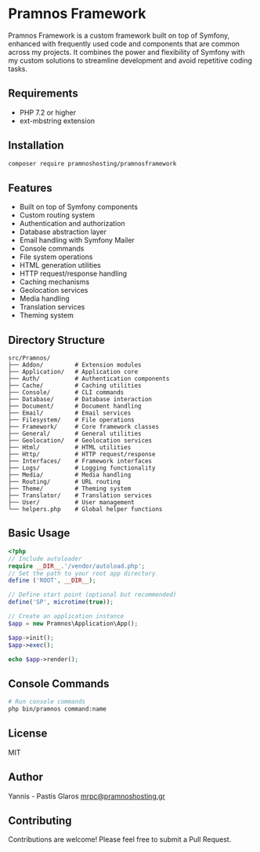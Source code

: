 Pramnos Framework
===================

Pramnos Framework is a custom framework built on top of Symfony, enhanced with frequently used code and components that are common across my projects. It combines the power and flexibility of Symfony with my custom solutions to streamline development and avoid repetitive coding tasks.

## Requirements

- PHP 7.2 or higher
- ext-mbstring extension

## Installation

```bash
composer require pramnoshosting/pramnosframework
```

## Features

- Built on top of Symfony components
- Custom routing system
- Authentication and authorization
- Database abstraction layer
- Email handling with Symfony Mailer
- Console commands
- File system operations
- HTML generation utilities
- HTTP request/response handling
- Caching mechanisms
- Geolocation services
- Media handling
- Translation services
- Theming system

## Directory Structure

```
src/Pramnos/
├── Addon/         # Extension modules
├── Application/   # Application core
├── Auth/          # Authentication components
├── Cache/         # Caching utilities
├── Console/       # CLI commands
├── Database/      # Database interaction
├── Document/      # Document handling
├── Email/         # Email services
├── Filesystem/    # File operations
├── Framework/     # Core framework classes
├── General/       # General utilities
├── Geolocation/   # Geolocation services
├── Html/          # HTML utilities
├── Http/          # HTTP request/response
├── Interfaces/    # Framework interfaces
├── Logs/          # Logging functionality
├── Media/         # Media handling
├── Routing/       # URL routing
├── Theme/         # Theming system
├── Translator/    # Translation services
├── User/          # User management
└── helpers.php    # Global helper functions
```

## Basic Usage

```php
<?php
// Include autoloader
require __DIR__.'/vendor/autoload.php';
// Set the path to your root app directory
define ('ROOT', __DIR__);

// Define start point (optional but recommended)
define('SP', microtime(true));

// Create an application instance
$app = new Pramnos\Application\App();

$app->init();
$app->exec();

echo $app->render();
```

## Console Commands

```bash
# Run console commands
php bin/pramnos command:name
```

## License

MIT

## Author

Yannis - Pastis Glaros <mrpc@pramnoshosting.gr>

## Contributing

Contributions are welcome! Please feel free to submit a Pull Request.



